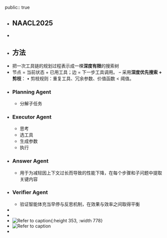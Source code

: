 public:: true

- ## NAACL2025
-
- ## 方法
- 把一次工具链的规划过程表示成一棵**深度有限**的搜索树
- 节点 = 当前状态 + 已用工具；边 = 下一步工具调用。
  – 采用**深度优先搜索 + 剪枝**：
  • 剪枝规则：重复工具、冗余参数、价值函数 < 阈值。
- ### Planning Agent
	- 分解子任务
- ### Executor Agent
	- 思考
	- 选工具
	- 生成参数
	- 执行
- ### Answer Agent
	- 用于为减轻因上下文过长而导致的性能下降，在每个步骤和子问题中提取关键内容
- ### Verifier Agent
	- 验证智能体充当早停与反思机制，在效果与效率之间取得平衡
-
-
- ![Refer to caption](https://arxiv.org/html/2405.05955v4/x1.png){:height 353, :width 778}
- ![Refer to caption](https://arxiv.org/html/2405.05955v4/x2.png)
-